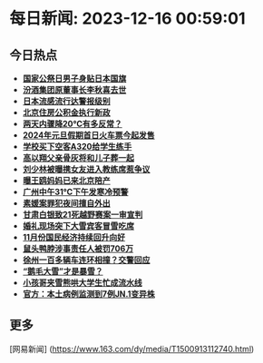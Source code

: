 
# 每日新闻: 2023-12-16 00:59:01
## 今日热点

- **[国家公祭日男子身贴日本国旗](https://www.163.com/search?keyword=%E5%9B%BD%E5%AE%B6%E5%85%AC%E7%A5%AD%E6%97%A5%E7%94%B7%E5%AD%90%E8%BA%AB%E8%B4%B4%E6%97%A5%E6%9C%AC%E5%9B%BD%E6%97%97)**
- **[汾酒集团原董事长李秋喜去世](https://www.163.com/search?keyword=%E6%B1%BE%E9%85%92%E9%9B%86%E5%9B%A2%E5%8E%9F%E8%91%A3%E4%BA%8B%E9%95%BF%E6%9D%8E%E7%A7%8B%E5%96%9C%E5%8E%BB%E4%B8%96)**
- **[日本流感流行达警报级别](https://www.163.com/search?keyword=%E6%97%A5%E6%9C%AC%E6%B5%81%E6%84%9F%E6%B5%81%E8%A1%8C%E8%BE%BE%E8%AD%A6%E6%8A%A5%E7%BA%A7%E5%88%AB)**
- **[北京住房公积金执行新政](https://www.163.com/search?keyword=%E5%8C%97%E4%BA%AC%E4%BD%8F%E6%88%BF%E5%85%AC%E7%A7%AF%E9%87%91%E6%89%A7%E8%A1%8C%E6%96%B0%E6%94%BF)**
- **[两天内骤降20℃有多反常？](https://www.163.com/search?keyword=%E4%B8%A4%E5%A4%A9%E5%86%85%E9%AA%A4%E9%99%8D20%E2%84%83%E6%9C%89%E5%A4%9A%E5%8F%8D%E5%B8%B8%EF%BC%9F)**
- **[2024年元旦假期首日火车票今起发售](https://www.163.com/search?keyword=2024%E5%B9%B4%E5%85%83%E6%97%A6%E5%81%87%E6%9C%9F%E9%A6%96%E6%97%A5%E7%81%AB%E8%BD%A6%E7%A5%A8%E4%BB%8A%E8%B5%B7%E5%8F%91%E5%94%AE)**
- **[学校买下空客A320给学生练手](https://www.163.com/search?keyword=%E5%AD%A6%E6%A0%A1%E4%B9%B0%E4%B8%8B%E7%A9%BA%E5%AE%A2A320%E7%BB%99%E5%AD%A6%E7%94%9F%E7%BB%83%E6%89%8B)**
- **[高以翔父亲骨灰将和儿子葬一起](https://www.163.com/search?keyword=%E9%AB%98%E4%BB%A5%E7%BF%94%E7%88%B6%E4%BA%B2%E9%AA%A8%E7%81%B0%E5%B0%86%E5%92%8C%E5%84%BF%E5%AD%90%E8%91%AC%E4%B8%80%E8%B5%B7)**
- **[刘少林被曝携女友进入教练席惹争议](https://www.163.com/search?keyword=%E5%88%98%E5%B0%91%E6%9E%97%E8%A2%AB%E6%9B%9D%E6%90%BA%E5%A5%B3%E5%8F%8B%E8%BF%9B%E5%85%A5%E6%95%99%E7%BB%83%E5%B8%AD%E6%83%B9%E4%BA%89%E8%AE%AE)**
- **[曝王鸥妈妈已来北京陪产](https://www.163.com/search?keyword=%E6%9B%9D%E7%8E%8B%E9%B8%A5%E5%A6%88%E5%A6%88%E5%B7%B2%E6%9D%A5%E5%8C%97%E4%BA%AC%E9%99%AA%E4%BA%A7)**
- **[广州中午31℃下午发寒冷预警](https://www.163.com/search?keyword=%E5%B9%BF%E5%B7%9E%E4%B8%AD%E5%8D%8831%E2%84%83%E4%B8%8B%E5%8D%88%E5%8F%91%E5%AF%92%E5%86%B7%E9%A2%84%E8%AD%A6)**
- **[素媛案罪犯夜间擅自外出](https://www.163.com/search?keyword=%E7%B4%A0%E5%AA%9B%E6%A1%88%E7%BD%AA%E7%8A%AF%E5%A4%9C%E9%97%B4%E6%93%85%E8%87%AA%E5%A4%96%E5%87%BA)**
- **[甘肃白银致21死越野赛案一审宣判](https://www.163.com/search?keyword=%E7%94%98%E8%82%83%E7%99%BD%E9%93%B6%E8%87%B421%E6%AD%BB%E8%B6%8A%E9%87%8E%E8%B5%9B%E6%A1%88%E4%B8%80%E5%AE%A1%E5%AE%A3%E5%88%A4)**
- **[婚礼现场突下大雪宾客冒雪吃席](https://www.163.com/search?keyword=%E5%A9%9A%E7%A4%BC%E7%8E%B0%E5%9C%BA%E7%AA%81%E4%B8%8B%E5%A4%A7%E9%9B%AA%E5%AE%BE%E5%AE%A2%E5%86%92%E9%9B%AA%E5%90%83%E5%B8%AD)**
- **[11月份国民经济持续回升向好](https://www.163.com/search?keyword=11%E6%9C%88%E4%BB%BD%E5%9B%BD%E6%B0%91%E7%BB%8F%E6%B5%8E%E6%8C%81%E7%BB%AD%E5%9B%9E%E5%8D%87%E5%90%91%E5%A5%BD)**
- **[鼠头鸭脖涉事责任人被罚706万](https://www.163.com/search?keyword=%E9%BC%A0%E5%A4%B4%E9%B8%AD%E8%84%96%E6%B6%89%E4%BA%8B%E8%B4%A3%E4%BB%BB%E4%BA%BA%E8%A2%AB%E7%BD%9A706%E4%B8%87)**
- **[徐州一百多辆车连环相撞？交警回应](https://www.163.com/search?keyword=%E5%BE%90%E5%B7%9E%E4%B8%80%E7%99%BE%E5%A4%9A%E8%BE%86%E8%BD%A6%E8%BF%9E%E7%8E%AF%E7%9B%B8%E6%92%9E%EF%BC%9F%E4%BA%A4%E8%AD%A6%E5%9B%9E%E5%BA%94)**
- **[“鹅毛大雪”才是暴雪？](https://www.163.com/search?keyword=%E2%80%9C%E9%B9%85%E6%AF%9B%E5%A4%A7%E9%9B%AA%E2%80%9D%E6%89%8D%E6%98%AF%E6%9A%B4%E9%9B%AA%EF%BC%9F)**
- **[小孩哥夹雪熊哄大学生忙成流水线](https://www.163.com/search?keyword=%E5%B0%8F%E5%AD%A9%E5%93%A5%E5%A4%B9%E9%9B%AA%E7%86%8A%E5%93%84%E5%A4%A7%E5%AD%A6%E7%94%9F%E5%BF%99%E6%88%90%E6%B5%81%E6%B0%B4%E7%BA%BF)**
- **[官方：本土病例监测到7例JN.1变异株](https://www.163.com/search?keyword=%E5%AE%98%E6%96%B9%EF%BC%9A%E6%9C%AC%E5%9C%9F%E7%97%85%E4%BE%8B%E7%9B%91%E6%B5%8B%E5%88%B07%E4%BE%8BJN.1%E5%8F%98%E5%BC%82%E6%A0%AA)**

## 更多
[网易新闻] (https://www.163.com/dy/media/T1500913112740.html)
